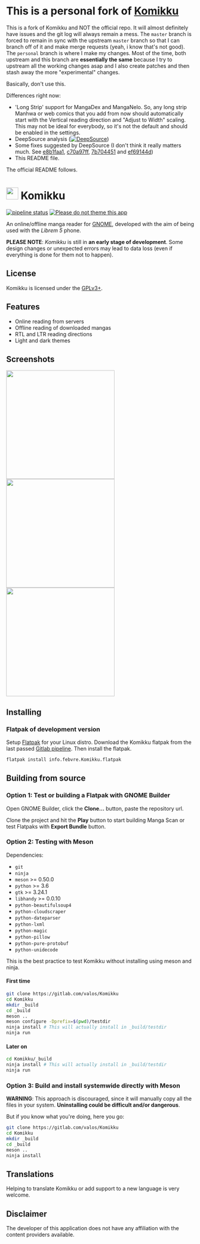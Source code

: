 # This is a personal fork of [Komikku](https://www.gitlab.com/valos/Komikku)

This is a fork of Komikku and NOT the official repo. It will almost definitely have issues and the git log will always remain a mess. The `master` branch is forced to remain in sync with the upstream `master` branch so that I can branch off of it and make merge requests (yeah, i know that's not good). The `personal` branch is where I make my changes. Most of the time, both upstream and this branch are **essentially the same** because I try to upstream all the working changes asap and I also create patches and then stash away the more "experimental" changes.

Basically, don't use this.

Differences right now:

* 'Long Strip' support for MangaDex and MangaNelo. So, any long strip Manhwa or web comics that you add from now should automatically start with the Vertical reading direction and "Adjust to Width" scaling. This may not be ideal for everybody, so it's not the default and should be enabled in the settings.
* DeepSource analysis ([![DeepSource](https://static.deepsource.io/deepsource-badge-light-mini.svg)](https://deepsource.io/gl/lastweakness/Komikku/?ref=repository-badge))
* Some fixes suggested by DeepSource (I don't think it really matters much. See [e8b1faa1](https://gitlab.com/lastweakness/Komikku/-/commit/e8b1faa1068bd605a42a72c9afefc1fee7c77402), [c70a97ff](https://gitlab.com/lastweakness/Komikku/-/commit/c70a97ff7b43098225137c1916fb20f3c7c131e5), [7b704451](https://gitlab.com/lastweakness/Komikku/-/commit/7b7044514f32e2f74f3aabce4e26f224db5b96cc) and [ef69144d](https://gitlab.com/lastweakness/Komikku/-/commit/ef69144da658029dfec323ff62deca3721afad82))
* This README file.

The official README follows.

# <img height="32" src="data/icons/info.febvre.Komikku.svg" /> Komikku

[![pipeline status](https://gitlab.com/lastweakness/Komikku/badges/personal/pipeline.svg)](https://gitlab.com/lastweakness/Komikku/commits/personal)
[![Please do not theme this app](https://stopthemingmy.app/badge.svg)](https://stopthemingmy.app)

An online/offline manga reader for [GNOME](https://www.gnome.org), developed with the aim of being used with the *Librem 5* phone.

**PLEASE NOTE**: *Komikku* is still in **an early stage of development**. Some design changes or unexpected errors may lead to data loss (even if everything is done for them not to happen).

## License

Komikku is licensed under the [GPLv3+](https://www.gnu.org/licenses/gpl-3.0.html).

## Features

* Online reading from servers
* Offline reading of downloaded mangas
* RTL and LTR reading directions
* Light and dark themes

## Screenshots

<img src="screenshots/main-window.png" width="290">
<img src="screenshots/add-servers.png" width="290">
<img src="screenshots/preferences.png" width="290">

## Installing

### Flatpak of development version

Setup [Flatpak](https://www.flatpak.org/setup/) for your Linux distro. Download the Komikku flatpak from the last passed [Gitlab pipeline](https://gitlab.com/valos/Komikku/pipelines). Then install the flatpak.

```bash
flatpak install info.febvre.Komikku.flatpak
```

## Building from source

### Option 1: Test or building a Flatpak with GNOME Builder

Open GNOME Builder, click the **Clone...** button, paste the repository url.

Clone the project and hit the **Play** button to start building Manga Scan or test Flatpaks with **Export Bundle** button.

### Option 2: Testing with Meson

Dependencies:

* `git`
* `ninja`
* `meson` >= 0.50.0
* `python` >= 3.6
* `gtk` >= 3.24.1
* `libhandy` >= 0.0.10
* `python-beautifulsoup4`
* `python-cloudscraper`
* `python-dateparser`
* `python-lxml`
* `python-magic`
* `python-pillow`
* `python-pure-protobuf`
* `python-unidecode`

This is the best practice to test Komikku without installing using meson and ninja.

#### First time

```bash
git clone https://gitlab.com/valos/Komikku
cd Komikku
mkdir _build
cd _build
meson ..
meson configure -Dprefix=$(pwd)/testdir
ninja install # This will actually install in _build/testdir
ninja run
```

#### Later on

```bash
cd Komikku/_build
ninja install # This will actually install in _build/testdir
ninja run
```

### Option 3: Build and install systemwide directly with Meson

**WARNING**: This approach is discouraged, since it will manually copy all the files in your system. **Uninstalling could be difficult and/or dangerous**.

But if you know what you're doing, here you go:

```bash
git clone https://gitlab.com/valos/Komikku
cd Komikku
mkdir _build
cd _build
meson ..
ninja install
```

## Translations

Helping to translate Komikku or add support to a new language is very welcome.

## Disclaimer

The developer of this application does not have any affiliation with the content providers available.
